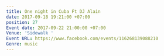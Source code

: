 ```yaml
---
title: One night in Cuba Ft DJ Alain
date: 2017-09-18 19:21:00 +07:00
position: 27
Event date: 2017-09-22 21:00:00 +07:00
Venue: 'Sidewalk '
Event URL: https://www.facebook.com/events/116268139088210
Genre: music
---
```


